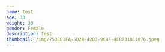```yaml
---
name: test
age: 33
weight: 30
gender: Female
description: Test
thumbnail: /img/753ED1FA-5D24-42D3-9C4F-4E8731811876.jpeg
---
```


